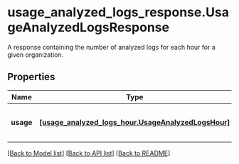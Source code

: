 # usage_analyzed_logs_response.UsageAnalyzedLogsResponse

A response containing the number of analyzed logs for each hour for a given organization.
## Properties
Name | Type | Description | Notes
------------ | ------------- | ------------- | -------------
**usage** | [**[usage_analyzed_logs_hour.UsageAnalyzedLogsHour]**](UsageAnalyzedLogsHour.md) | Get hourly usage for analyzed logs. | [optional] 

[[Back to Model list]](../README.md#documentation-for-models) [[Back to API list]](../README.md#documentation-for-api-endpoints) [[Back to README]](../README.md)


